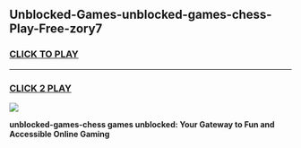 
## Unblocked-Games-unblocked-games-chess-Play-Free-zory7
<h3>
<a href="https://premium76.site?title=unblocked-games-chess&ref=20M">CLICK TO PLAY</a></h3>
<hr>

<h3>
<a href="https://premium76.site?title=unblocked-games-chess&ref=20M">CLICK 2 PLAY</a>
  
</h3>

<a href="https://premium76.site?title=unblocked-games-chess&ref=19M"><img src="https://clearcache.store/games.png"></a>


**unblocked-games-chess games unblocked: Your Gateway to Fun and Accessible Online Gaming**
